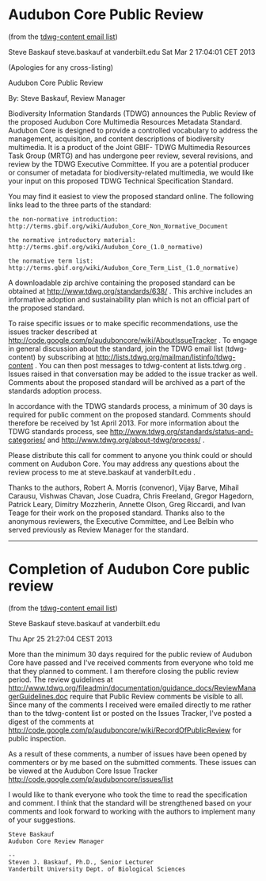 # Audubon Core Public Review

(from the [tdwg-content email list](http://lists.tdwg.org/pipermail/tdwg-content/2013-March/002962.html))

Steve Baskauf steve.baskauf at vanderbilt.edu
Sat Mar 2 17:04:01 CET 2013

(Apologies for any cross-listing)

Audubon Core Public Review

By: Steve Baskauf, Review Manager

Biodiversity Information Standards (TDWG) announces the Public Review of
the proposed Audubon Core Multimedia Resources Metadata Standard.
Audubon Core is designed to provide a controlled vocabulary to address
the management, acquisition, and content descriptions of biodiversity
multimedia. It is a product of the Joint GBIF- TDWG Multimedia
Resources Task Group (MRTG) and has undergone peer review, several
revisions, and review by the TDWG Executive Committee. If you are a
potential producer or consumer of metadata for biodiversity-related
multimedia, we would like your input on this proposed TDWG Technical
Specification Standard.

You may find it easiest to view the proposed standard online. The
following links lead to the three parts of the standard:

    the non-normative introduction:
    http://terms.gbif.org/wiki/Audubon_Core_Non_Normative_Document

    the normative introductory material:
    http://terms.gbif.org/wiki/Audubon_Core_(1.0_normative)

    the normative term list:
    http://terms.gbif.org/wiki/Audubon_Core_Term_List_(1.0_normative)


A downloadable zip archive containing the proposed standard can be
obtained at http://www.tdwg.org/standards/638/ . This archive includes
an informative adoption and sustainability plan which is not an official
part of the proposed standard.

To raise specific issues or to make specific recommendations, use the
issues tracker described at
http://code.google.com/p/auduboncore/wiki/AboutIssueTracker . To engage
in general discussion about the standard, join the TDWG email list
(tdwg-content) by subscribing at
http://lists.tdwg.org/mailman/listinfo/tdwg-content . You can then post
messages to tdwg-content at lists.tdwg.org . Issues raised in that
conversation may be added to the issue tracker as well. Comments about
the proposed standard will be archived as a part of the standards
adoption process.

In accordance with the TDWG standards process, a minimum of 30 days is
required for public comment on the proposed standard. Comments should
therefore be received by 1st April 2013. For more information about the
TDWG standards process, see
http://www.tdwg.org/standards/status-and-categories/ and
http://www.tdwg.org/about-tdwg/process/ .

Please distribute this call for comment to anyone you think could or
should comment on Audubon Core. You may address any questions about the
review process to me at steve.baskauf at vanderbilt.edu .

Thanks to the authors, Robert A. Morris (convenor), Vijay Barve, Mihail
Carausu, Vishwas Chavan, Jose Cuadra, Chris Freeland, Gregor Hagedorn,
Patrick Leary, Dimitry Mozzherin, Annette Olson, Greg Riccardi, and Ivan
Teage for their work on the proposed standard. Thanks also to the
anonymous reviewers, the Executive Committee, and Lee Belbin who served
previously as Review Manager for the standard.

--------------

# Completion of Audubon Core public review

(from the [tdwg-content email list](http://lists.tdwg.org/pipermail/tdwg-content/2013-April/002976.html))

Steve Baskauf steve.baskauf at vanderbilt.edu

Thu Apr 25 21:27:04 CEST 2013

More than the minimum 30 days required for the public review of Audubon
Core have passed and I've received comments from everyone who told me
that they planned to comment. I am therefore closing the public review
period. The review guidelines at
http://www.tdwg.org/fileadmin/documentation/guidance_docs/ReviewManagerGuidelines.doc
require that Public Review comments be visible to all. Since many of
the comments I received were emailed directly to me rather than to the
tdwg-content list or posted on the Issues Tracker, I've posted a digest
of the comments at
http://code.google.com/p/auduboncore/wiki/RecordOfPublicReview for
public inspection.

As a result of these comments, a number of issues have been opened by
commenters or by me based on the submitted comments. These issues can
be viewed at the Audubon Core Issue Tracker
http://code.google.com/p/auduboncore/issues/list

I would like to thank everyone who took the time to read the
specification and comment. I think that the standard will be
strengthened based on your comments and look forward to working with the
authors to implement many of your suggestions.

```
Steve Baskauf
Audubon Core Review Manager

--
Steven J. Baskauf, Ph.D., Senior Lecturer
Vanderbilt University Dept. of Biological Sciences
```